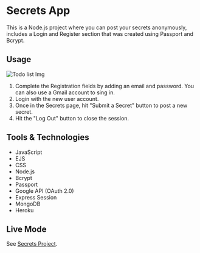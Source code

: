 # Secrets App

This is a Node.js project where you can post your secrets anonymously, includes a Login and Register section that was created using Passport and Bcrypt.

## Usage

![Todo list Img](https://i.ibb.co/pxxL845/Secrets-project.png)

1. Complete the Registration fields by adding an email and password. You can also use a Gmail account to sing in.
2. Login with the new user account.
3. Once in the Secrets page, hit "Submit a Secret" button to post a new secret.
4. Hit the "Log Out" button to close the session.

## Tools & Technologies

* JavaScript
* EJS  
* CSS
* Node.js
* Bcrypt
* Passport
* Google API (OAuth 2.0)
* Express Session
* MongoDB
* Heroku

## Live Mode

See [Secrets Project](https://secrets-steph.herokuapp.com/).
